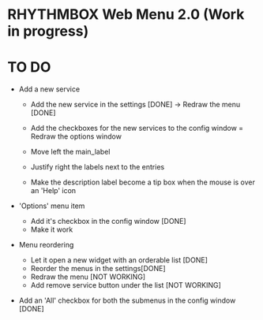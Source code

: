RHYTHMBOX Web Menu 2.0 (Work in progress)
======================

TO DO
=====
- Add a new service
  - Add the new service in the settings [DONE] -> Redraw the menu [DONE]
  - Add the checkboxes for the new services to the config window = Redraw the options window

  - Move left the main_label
  - Justify right the labels next to the entries
  - Make the description label become a tip box when the mouse is over an 'Help' icon


- 'Options' menu item
  - Add it's checkbox in the config window [DONE]
  - Make it work

- Menu reordering
  - Let it open a new widget with an orderable list [DONE]
  - Reorder the menus in the settings[DONE]
  - Redraw the menu [NOT WORKING]
  - Add remove service button under the list [NOT WORKING]

- Add an 'All' checkbox for both the submenus in the config window [DONE]
